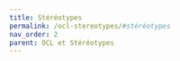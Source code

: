 ```yaml
---
title: Stéréotypes
permalink: /ocl-stereotypes/#stéréotypes
nav_order: 2
parent: OCL et Stéréotypes
---
```

